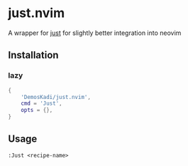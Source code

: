 # just.nvim
A wrapper for [just](https://github.com/casey/just) for slightly better integration into neovim

## Installation
### lazy
```lua
{
    'DemosKadi/just.nvim',
    cmd = 'Just',
    opts = {},
}
```

## Usage
```
:Just <recipe-name>
```
